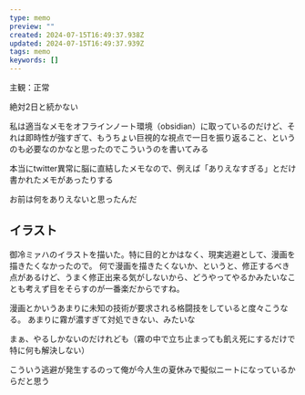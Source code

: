 ```yaml
---
type: memo
preview: ""
created: 2024-07-15T16:49:37.938Z
updated: 2024-07-15T16:49:37.939Z
tags: memo
keywords: []
---
```

主観：正常

絶対2日と続かない

私は適当なメモをオフラインノート環境（obsidian）に取っているのだけど、それは即時性が強すぎて、もうちょい巨視的な視点で一日を振り返ること、というのも必要なのかなと思ったのでこういうのを書いてみる

本当にtwitter異常に脳に直結したメモなので、例えば「ありえなすぎる」とだけ書かれたメモがあったりする

お前は何をありえないと思ったんだ

## イラスト
御冷ミァハのイラストを描いた。特に目的とかはなく、現実逃避として、漫画を描きたくなかったので。
何で漫画を描きたくないか、というと、修正するべき点があるけど、うまく修正出来る気がしないから、どうやってやるかみたいなことも考えず目をそらすのが一番楽だからですね。

漫画とかいうあまりに未知の技術が要求される格闘技をしていると度々こうなる。
あまりに霧が濃すぎて対処できない、みたいな

まぁ、やるしかないのだけれども（霧の中で立ち止まっても飢え死にするだけで特に何も解決しない）

こういう逃避が発生するのって俺が今人生の夏休みで擬似ニートになっているからだと思う
